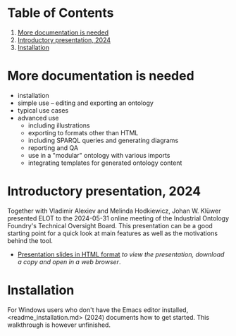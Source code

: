 
# Table of Contents

1.  [More documentation is needed](#org61e0cc4)
2.  [Introductory presentation, 2024](#orgfb1ade6)
3.  [Installation](#org251bb66)



<a id="org61e0cc4"></a>

# More documentation is needed

-   installation
-   simple use &#x2013; editing and exporting an ontology
-   typical use cases
-   advanced use
    -   including illustrations
    -   exporting to formats other than HTML
    -   including SPARQL queries and generating diagrams
    -   reporting and QA
    -   use in a "modular" ontology with various imports
    -   integrating templates for generated ontology content


<a id="orgfb1ade6"></a>

# Introductory presentation, 2024

Together with Vladimir Alexiev and Melinda Hodkiewicz, Johan W. Klüwer presented ELOT to the 2024-05-31 online meeting of the Industrial Ontology Foundry's Technical Oversight Board.
This presentation can be a good starting point for a quick look at main features as well as the motivations behind the tool.

-   [Presentation slides in HTML format](20240525T181908--elot-presented-to-iof-tob__elot_emacs_iof.html) *to view the presentation, download a copy and open in a web browser*.


<a id="org251bb66"></a>

# Installation

For Windows users who don't have the Emacs editor installed, <readme_installation.md> (2024) documents how to get started. This walkthrough is however unfinished.

